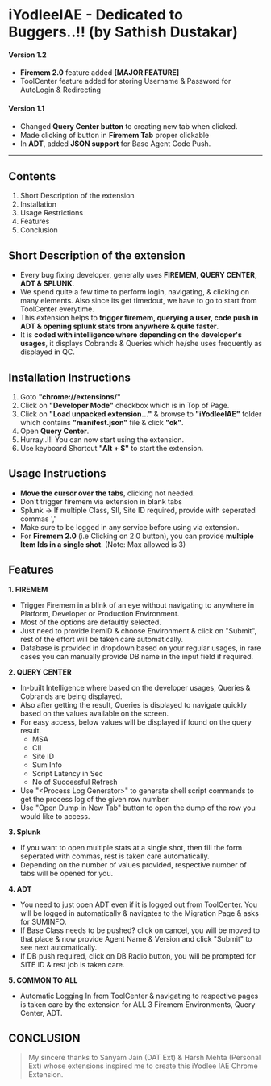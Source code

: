# iYodleeIAE - Dedicated to Buggers..!! (by Sathish Dustakar)


#### **Version 1.2**
- **Firemem 2.0** feature added **[MAJOR FEATURE]**
- ToolCenter feature added for storing Username & Password for AutoLogin & Redirecting


#### **Version 1.1** 
- Changed **Query Center button** to creating new tab when clicked.
- Made clicking of button in **Firemem Tab** proper clickable
- In **ADT**, added **JSON support** for Base Agent Code Push.
***************************************************************

## Contents
1. Short Description of the extension
1. Installation
2. Usage Restrictions
3. Features
4. Conclusion

## Short Description of the extension

- Every bug fixing developer, generally uses **FIREMEM, QUERY CENTER, ADT & SPLUNK**. 
- We spend quite a few time to perform login, navigating, & clicking on many elements. Also since its get timedout, we have to go to start from ToolCenter everytime.
- This extension helps to **trigger firemem, querying a user, code push in ADT & opening splunk stats from anywhere & quite faster**.
- It is **coded with intelligence where depending on the developer's usages**, it displays Cobrands & Queries which he/she uses frequently as displayed in QC.


## Installation Instructions

1. Goto **"chrome://extensions/"** 
2. Click on **"Developer Mode"** checkbox which is in Top of Page.
2. Click on **"Load unpacked extension…"** & browse to **"iYodleeIAE"** folder which contains **"manifest.json"** file & click **"ok"**.
3. Open **Query Center**.
4. Hurray..!!! You can now start using the extension.
5. Use keyboard Shortcut **"Alt + S"** to start the extension.


## Usage Instructions

* **Move the cursor over the tabs**, clicking not needed.
* Don't trigger firemem via extension in blank tabs
* Splunk -> If multiple Class, SII, Site ID required, provide with seperated commas ','
* Make sure to be logged in any service before using via extension.
* For **Firemem 2.0** (i.e Clicking on 2.0 button), you can provide **multiple Item Ids in a single shot**. (Note: Max allowed is 3)

## Features

**1. FIREMEM**
* Trigger Firemem in a blink of an eye without navigating to anywhere in Platform, Developer or Production Environment.
* Most of the options are defaultly selected.
* Just need to provide ItemID & choose Environment & click on "Submit", rest of the effort will be taken care automatically.
* Database is provided in dropdown based on your regular usages, in rare cases you can manually provide DB name in the input field if required.

**2. QUERY CENTER**
* In-built Intelligence where based on the developer usages, Queries & Cobrands are being displayed. 
* Also after getting the result, Queries is displayed to navigate quickly based on the values available on the screen.
* For easy access, below values will be displayed if found on the query result.
	- MSA
	- CII
	- Site ID
	- Sum Info
	- Script Latency in Sec
	- No of Successful Refresh
* Use "\<Process Log Generator\>" to generate shell script commands to get the process log of the given row number.
* Use "Open Dump in New Tab" button to open the dump of the row you would like to access.

**3. Splunk**
* If you want to open multiple stats at a single shot, then fill the form seperated with commas, rest is taken care automatically.
* Depending on the number of values provided, respective number of tabs will be opened for you.

**4. ADT**
* You need to just open ADT even if it is logged out from ToolCenter. You will be logged in automatically & navigates to the Migration Page & asks for SUMINFO.
* If Base Class needs to be pushed? click on cancel, you will be moved to that place & now provide Agent Name & Version and click "Submit" to see next automatically.
* If DB push required, click on DB Radio button, you will be prompted for SITE ID & rest job is taken care.

**5. COMMON TO ALL**
* Automatic Logging In from ToolCenter & navigating to respective pages is taken care by the extension for ALL 3 Firemem Environments, Query Center, ADT.


## CONCLUSION

> My sincere thanks to Sanyam Jain (DAT Ext) & Harsh Mehta (Personal Ext) whose extensions inspired me to create this iYodlee IAE Chrome Extension.
